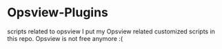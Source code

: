 # Opsview-Plugins
scripts related to opsview
I put my Opsview related customized scripts in this repo.
Opsview is not free anymore :(
